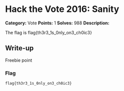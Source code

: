 # Hack the Vote 2016: Sanity

**Category:** Vote
**Points:** 1
**Solves:** 988
**Description:**

The flag is flag{th3r3_1s_0nly_on3_ch0ic3}

## Write-up

Freebie point

### Flag

`flag{th3r3_1s_0nly_on3_ch0ic3}`
